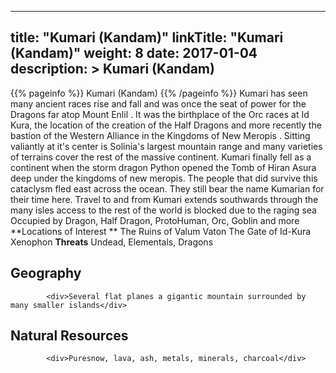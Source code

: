 
---
title: "Kumari (Kandam)"
linkTitle: "Kumari (Kandam)"
weight: 8
date: 2017-01-04
description: >
 Kumari (Kandam)
---

{{% pageinfo %}}
Kumari (Kandam)
{{% /pageinfo %}}
Kumari has seen many ancient races rise and fall and was once the seat of power for the Dragons far atop Mount Enlil . It was the birthplace of the Orc races at Id Kura, the location of the creation of the Half Dragons and more recently the bastion of the Western Alliance in the Kingdoms of New Meropis . Sitting valiantly at it's center is Solinia's largest mountain range and many varieties of terrains cover the rest of the massive continent.  Kumari finally fell as a continent when the storm dragon Python opened the Tomb of Hiran Asura deep under the kingdoms of new meropis. The people that did survive this cataclysm fled east across the ocean. They still bear the name Kumarian for their time here.  Travel to and from Kumari extends southwards through the many isles access to the rest of the world is blocked due to the raging sea  Occupied by Dragon, Half Dragon, ProtoHuman, Orc, Goblin and more  **Locations of Interest **  The Ruins of Valum Vaton  The Gate of Id-Kura  Xenophon  **Threats**  Undead, Elementals, Dragons

## Geography


            <div>Several flat planes a gigantic mountain surrounded by many smaller islands</div>
                                    

## Natural Resources


            <div>Puresnow, lava, ash, metals, minerals, charcoal</div>
